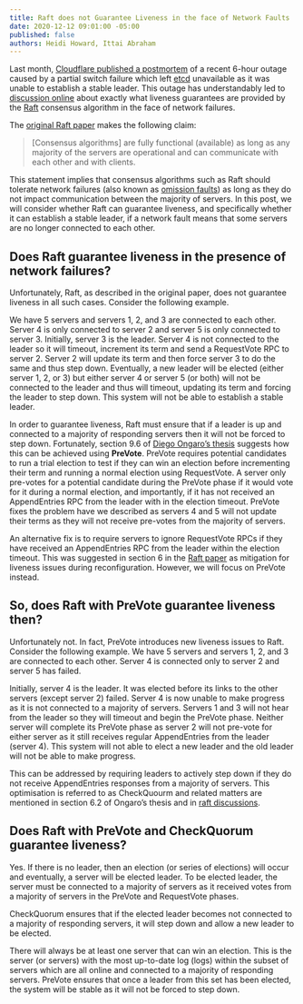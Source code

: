 ```yaml
---
title: Raft does not Guarantee Liveness in the face of Network Faults
date: 2020-12-12 09:01:00 -05:00
published: false
authors: Heidi Howard, Ittai Abraham
---
```


Last month, [Cloudflare published a postmortem](https://blog.cloudflare.com/a-byzantine-failure-in-the-real-world/) of a recent 6-hour outage caused by a partial switch failure which left [etcd](https://etcd.io) unavailable as it was unable to establish a stable leader. This outage has understandably led to [discussion online](https://twitter.com/heidiann360/status/1332711011451867139) about exactly what liveness guarantees are provided by the [Raft](https://raft.github.io) consensus algorithm in the face of network failures.

The [original Raft paper](https://raft.github.io/raft.pdf) makes the following claim:
> [Consensus algorithms] are fully functional (available) as long as any majority of the servers are operational and can communicate with each other and with clients.

This statement implies that consensus algorithms such as Raft should tolerate network failures (also known as [omission faults](https://decentralizedthoughts.github.io/2019-06-07-modeling-the-adversary/)) as long as they do not impact communication between the majority of servers.
In this post, we will consider whether Raft can guarantee liveness, and specifically whether it can establish a stable leader, if a network fault means that some servers are no longer connected to each other.

## Does Raft guarantee liveness in the presence of network failures?

Unfortunately, Raft, as described in the original paper, does not guarantee liveness in all such cases. Consider the following example.

We have 5 servers and servers 1, 2, and 3 are connected to each other. Server 4 is only connected to server 2 and server 5 is only connected to server 3. Initially, server 3 is the leader. Server 4 is not connected to the leader so it will timeout, increment its term and send a RequestVote RPC to server 2. Server 2 will update its term and then force server 3 to do the same and thus step down. Eventually, a new leader will be elected (either server 1, 2, or 3) but either server 4 or server 5 (or both) will not be connected to the leader and thus will timeout, updating its term and forcing the leader to step down. This system will not be able to establish a stable leader.

In order to guarantee liveness, Raft must ensure that if a leader is up and connected to a majority of responding servers then it will not be forced to step down. Fortunately, section 9.6 of [Diego Ongaro’s thesis](https://web.stanford.edu/~ouster/cgi-bin/papers/OngaroPhD.pdf) suggests how this can be achieved using **PreVote**. PreVote requires potential candidates to run a trial election to test if they can win an election before incrementing their term and running a normal election using RequestVote. A server only pre-votes for a potential candidate during the PreVote phase if it would vote for it during a normal election, and importantly, if it has not received an AppendEntries RPC from the leader with in the election timeout. PreVote fixes the problem have we described as servers 4 and 5 will not update their terms as they will not receive pre-votes from the majority of servers.

An alternative fix is to require servers to ignore RequestVote RPCs if they have received an AppendEntries RPC from the leader within the election timeout. This was suggested in section 6 in the [Raft paper](https://raft.github.io/raft.pdf) as mitigation for liveness issues during reconfiguration. However, we will focus on PreVote instead.

## So, does Raft with PreVote guarantee liveness then?

Unfortunately not. In fact, PreVote introduces new liveness issues to Raft. Consider the following example. We have 5 servers and servers 1, 2, and 3 are connected to each other. Server 4 is connected only to server 2 and server 5 has failed.

Initially, server 4 is the leader. It was elected before its links to the other servers (except server 2) failed. Server 4 is now unable to make progress as it is not connected to a majority of servers. Servers 1 and 3 will not hear from the leader so they will timeout and begin the PreVote phase. Neither server will complete its PreVote phase as server 2 will not pre-vote for either server as it still receives regular AppendEntries from the leader (server 4). This system will not able to elect a new leader and the old leader will not be able to make progress.

This can be addressed by requiring leaders to actively step down if they do not receive AppendEntries responses from a majority of servers. This optimisation is referred to as CheckQuourm and related matters are mentioned in section 6.2 of Ongaro’s thesis and in [raft discussions](https://github.com/etcd-io/etcd/issues/3866).

## Does Raft with PreVote and CheckQuorum guarantee liveness?

Yes. If there is no leader, then an election (or series of elections) will occur and eventually, a server will be elected leader. To be elected leader, the server must be connected to a majority of servers as it received votes from a majority of servers in the PreVote and RequestVote phases.

CheckQuorum ensures that if the elected leader becomes not connected to a majority of responding servers, it will step down and allow a new leader to be elected.

There will always be at least one server that can win an election. This is the server (or servers) with the most up-to-date log (logs) within the subset of servers which are all online and connected to a majority of responding servers. PreVote ensures that once a leader from this set has been elected, the system will be stable as it will not be forced to step down. 